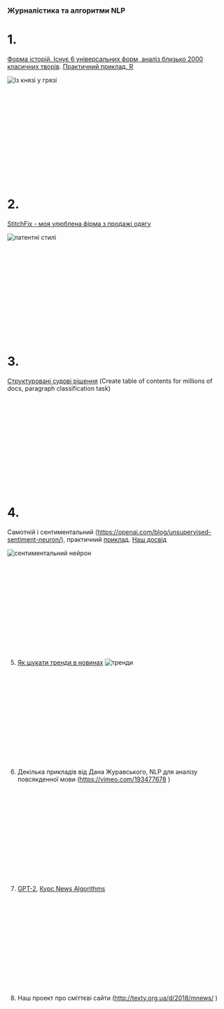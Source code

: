 ### Журналістика та алгоритми NLP



# 1.  
[Форма історій. Існує 6 універсальних форм, аналіз близько 2000 класичних творів](http://www.bbc.com/culture/story/20180525-every-story-in-the-world-has-one-of-these-six-basic-plots). [Практичний приклад, R](https://juliasilge.com/blog/you-must-allow-me/)

![Із князі у грязі](http://ichef.bbci.co.uk/wwfeatures/wm/live/1600_900/images/live/p0/68/67/p06867yw.jpg)


<br><br><br><br><br><br><br><br><br><br><br><br>

# 2.

[StitchFix - моя улюблена фірма з продажі одягу](https://multithreaded.stitchfix.com/blog/)

![латентні стилі](https://multithreaded.stitchfix.com/assets/posts/2018-06-28-latent-style/matrixfactorization.png)


<br><br><br><br><br><br><br><br><br><br><br><br>

# 3. 

[Структуровані судові рішення](https://blog.doctrine.fr/structuring-legal-documents-with-deep-learning/)
(Create table of contents for millions of docs, paragraph classification task)


<br><br><br><br><br><br><br><br><br><br><br><br>



# 4.

Самотній і сентиментальний (https://openai.com/blog/unsupervised-sentiment-neuron/), практичний [приклад](https://rakeshchada.github.io/Sentiment-Neuron.html). [Наш досвід](https://nadiarom.github.io/state_per_word/) 

![сентиментальний нейрон](https://openai.com/content/images/2017/04/image03-1.png)

<br><br><br><br><br><br><br><br><br><br><br><br>


5. [Як шукати тренди в новинах](https://www.tjpalanca.com/2017/03/facebook-news-topic-modeling.html) 
![тренди](https://www.tjpalanca.com/figures/20170309-news-landscape-map.png)


<br><br><br><br><br><br><br><br><br><br><br><br>

6. Декілька прикладів від Дана Журавського, NLP для аналізу повсякденної мови (https://vimeo.com/193477678 ) 

<br><br><br><br><br><br><br><br><br><br><br><br>


7. [GPT-2](https://www.vox.com/future-perfect/2019/2/14/18222270/artificial-intelligence-open-ai-natural-language-processing), [Курс News Algorithms](https://journalismcourses.org/resource/alg0119.html) 


<br><br><br><br><br><br><br><br><br><br><br><br>


8. Наш проект про сміттєві сайти (http://texty.org.ua/d/2018/mnews/ )
